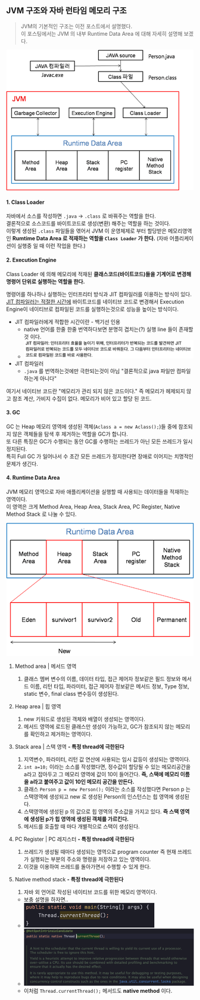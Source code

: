 ## JVM 구조와 자바 런타임 메모리 구조

> JVM의 기본적인 구조는 이전 포스트에서 설명했다.  
> 이 포스팅에서는 JVM 의 내부 Runtime Data Area 에 대해 자세히 설명해 보겠다.

<img src="../../img/jvm-st.png" width="750px">

#### 1. Class Loader
자바에서 소스를 작성하면 `.java` -> `.class` 로 바꿔주는 역할을 한다.  
결론적으로 소스코드를 바이트코드로 생성(변환) 해주는 역할을 하는 것이다.  
이렇게 생성된 `.class` 파일들을 엮어서 JVM 이 운영체제로 부터 할당받은 메모리영역인 **Rumtime Data Area 로 적재하는 역할을 `Class Loader` 가 한다.** (자바 어플리케이션이 실행중 일 때 이런 작업을 한다.)

#### 2. Execution Engine
Class Loader 에 의해 메모리에 적재된 **클래스코드(바이트코드)들을 기계어로 변경해 명령어 단위로 실행하는 역할을 한다.**

명령어를 하나하나 실행하는 인터프리터 방식과 JIT 컴파일러를 이용하는 방식이 있다.  
<ins>JIT 컴파일러는 적절한 시간에</ins> 바이트코드를 네이티브 코드로 변경해서 Execution Engine이 네이티브로 컴파일된 코드를 실행하는것으로 성능을 높이는 방식이다.

- JIT 컴파일러에게 적합한 시간이란 - 백기선 인용
  - native 언어를 한줄 한줄 번역하다보면 분명히 겹치는(?) 실행 line 들이 존재할 것 이다.
  - <img src="../../img/JIT-todo.png">
- JIT 컴파일러
  - `.java` 를 번역하는것에만 극한되는것이 아님 "결론적으로 java 파일만 컴파일 하는게 아니다"

여기서 네이티브 코드란 "메모리가 관리 되지 않은 코드이다."  즉 메모리가 헤제되지 않고 참조 계산, 가비지 수집이 없다. 메모리가 비어 있고 할당 된 코드.

#### 3. GC
GC 는 Heap 메모리 영역에 생성된 객체(`Aclass a = new Aclass();`)들 중에 참조되지 않은 객체들을 탐색 후 제거하는 역할을 GC가 합니다.  
또 다른 특징은 GC가 수행되는 동안 GC를 수행하는 쓰레드가 아닌 모든 쓰레드가 일시정지된다.  
특히 Full GC 가 일어나서 수 초간 모든 쓰레드가 정지한다면 장애로 이어지는 치명적인 문제가 생긴다. 

#### 4. Runtime Data Area
JVM 메모리 영역으로 자바 애플리케이션을 실행할 때 사용되는 데이터들을 적재하는 영역이다.  
이 영역은 크게 Method Area, Heap Area, Stack Area, PC Register, Native Method Stack 로 나눌 수 있다.  

<img src="../../img/java-runtime-area-st.png">

1. Method area | 메서드 영역
   1. 클래스 멤버 변수의 이름, 데이터 타입, 접근 제어자 정보같은 필드 정보와 메서드 이름, 리턴 타입, 파라미터, 접근 제어자 정보같은 메서드 정보, Type 정보, static 변수, final class 변수등이 생성된다.

2. Heap area | 힙 영역
   1. new 키워드로 생성된 객체와 배열이 생성되는 영역이다.
   2. 메서드 영역에 로드된 클래스만 생성이 가능하고, GC가 참조되지 않는 메모리를 확인하고 제거하는 영역이다.

3. Stack area | 스택 영역 **- 특정 thread에 극한된다**
   1. 지역변수, 파라미터, 리턴 값 연산에 사용되는 임시 값등이 생성되는 영역이다.
   2. `int a=10;` 이라는 소스를 작성했다면, 정수값이 할당될 수 있는 메모리공간을 a라고 잡아두고 그 메모리 영역에 값이 10이 들어간다. **즉, 스택에 메모리 이름을 a라고 붙여주고 값이 10인 메모리 공간을 만든다.**
   3. 클래스 `Person p = new Person();` 이라는 소스를 작성했다면 Person p 는 스택영역에 생성되고 new 로 생성된 Person의 인스턴스는 힙 영역에 생성된다.
   4. 스택영역에 생성된 p 의 값으로 힙 영역의 주소값을 가지고 있다. **즉 스택 영역에 생성된 p가 힙 영역에 생성된 객체를 가르킨다.**
   5. 메서드를 호출할 때 마다 개별적으로 스택이 생성된다.

4. PC Register | PC 레지스터 **- 특정 thread에 극한된다**
   1. 쓰레드가 생성될 때마다 생성되는 영역으로 program counter 즉 현재 쓰레드가 실행되는 부분의 주소와 명령을 저장하고 있는 영역이다.
   2. 이것을 이용하여 쓰레드를 돌아가면서 수행할 수 있게 한다.

5. Native method stack **- 특정 thread에 극한된다**
   1. 자바 외 언어로 작성된 네이티브 코드를 위한 메모리 영역이다.
   - 보충 설명을 하자면..
   - <img src="../../img/thread-currentThread.png" width="350px">
   - <img src="../../img/thread-native.png" width="650px">
   - 이처럼 `Thread.currentThread();` 메서드도 **native method** 이다.